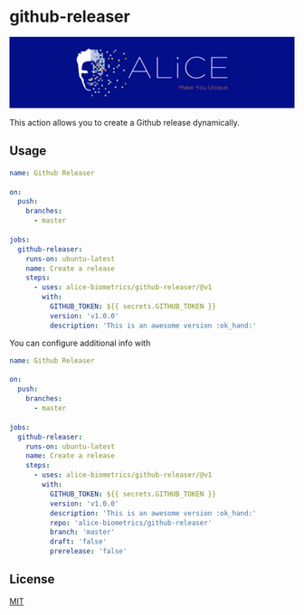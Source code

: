 # github-releaser  
<img src="https://github.com/alice-biometrics/custom-emojis/blob/master/images/alice_header.png" width=auto>


This action allows you to create a Github release dynamically. 

## Usage

```yml
name: Github Releaser

on:
  push:
    branches:
      - master

jobs:
  github-releaser:
    runs-on: ubuntu-latest
    name: Create a release
    steps:
      - uses: alice-biometrics/github-releaser/@v1
        with:
          GITHUB_TOKEN: ${{ secrets.GITHUB_TOKEN }}
          version: 'v1.0.0'
          description: 'This is an awesome version :ok_hand:'
```


You can configure additional info with 

```yml
name: Github Releaser

on:
  push:
    branches:
      - master

jobs:
  github-releaser:
    runs-on: ubuntu-latest
    name: Create a release
    steps:
      - uses: alice-biometrics/github-releaser/@v1
        with:
          GITHUB_TOKEN: ${{ secrets.GITHUB_TOKEN }}
          version: 'v1.0.0'
          description: 'This is an awesome version :ok_hand:'
          repo: 'alice-biometrics/github-releaser'
          branch: 'master'
          draft: 'false'
          prerelease: 'false'
```

## License 

[MIT](LICENSE)


